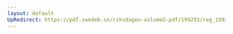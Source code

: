 ```yaml
---
layout: default
UpRedirect: https://pdf.swedeb.se/riksdagen-volumeG-pdf/199293/reg_199293/reg_199293_0384.pdf
---
```

